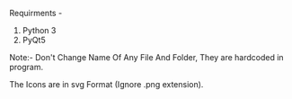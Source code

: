 Requirments -
  1. Python 3
  2. PyQt5

Note:- Don't Change Name Of Any File And Folder, They are hardcoded in program.

The Icons are in svg Format (Ignore .png extension).
